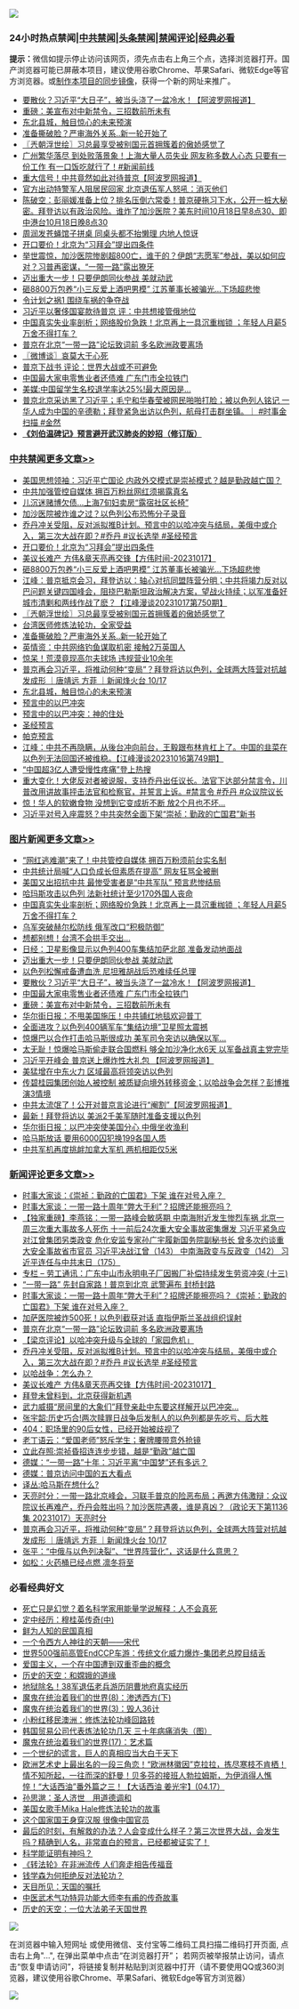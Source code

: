 ![](https://raw.githubusercontent.com/jsvpn/jsproxy/dev/64photo/fqnews-qr.jpg)

<div id="tt">
<h3>24小时热点禁闻|<a href="#%E4%B8%AD%E5%85%B1%E7%A6%81%E9%97%BB%E6%9B%B4%E5%A4%9A%E6%96%87%E7%AB%A0">中共禁闻</a>|<a href="#%E5%9B%BE%E7%89%87%E6%96%B0%E9%97%BB%E6%9B%B4%E5%A4%9A%E6%96%87%E7%AB%A0">头条禁闻</a>|<a href="#%E6%96%B0%E9%97%BB%E8%AF%84%E8%AE%BA%E6%9B%B4%E5%A4%9A%E6%96%87%E7%AB%A0">禁闻评论|<a href="#%E5%BF%85%E7%9C%8B%E7%BB%8F%E5%85%B8%E5%A5%BD%E6%96%87">经典必看</a></h3>
<div><b>提示：</b>微信如提示停止访问该网页，须先点击右上角三个点，选择浏览器打开。国产浏览器可能已屏蔽本项目，建议使用谷歌Chrome、苹果Safari、微软Edge等官方浏览器。或<a href="%E5%88%B6%E4%BD%9Cgit%E7%A6%81%E9%97%BB%E9%95%9C%E5%83%8F.md">制作本项目的同步镜像</a>，获得一个新的网址来推广。</div>
<ul>

<li><a href="/topimagenews/20231018/1948700.md">要散伙？习近平“大日子”，被当头浇了一盆冷水！【阿波罗网报道】</a></li>
<li><a href="/topimagenews/20231018/1948629.md">重磅：美宣布对中新禁令，三招数前所未有</a></li>
<li><a href="/cbnews/20231018/1948630.md">东北县城，触目惊心的未来预演</a></li>
<li><a href="/cbnews/20231018/1948738.md">准备撕破脸？严审海外关系..新一轮开始了</a></li>
<li><a href="/cbnews/20231018/1948786.md">〖兲朝浮世绘〗习总最享受被别国元首拥簇着的傲娇感觉了</a></li>
<li><a href="/sohnews/20231018/1948808.md">广州繁华落尽 到处败落景象！上海大量人员失业 网友称多数人心态 只要有一份工作 有一口饭吃就行了！#新闻前线</a></li>
<li><a href="/cnnews/20231018/1948884.md">重大信号！中共竟然如此对待普京【阿波罗网报道】</a></li>
<li><a href="/baitai/20231018/1948901.md">官方出动特警军人阻居民回家 北京退伍军人怒吼：消灭他们</a></li>
<li><a href="/sohnews/20231018/1948921.md">陈破空：彭丽媛准备上位？排名压倒六常委！普京硬拖习下水，公开一桩大秘密。拜登访以有政治风险。谁炸了加沙医院？美东时间10月18日早8点30、即中港台10月18日晚8点30</a></li>
<li><a href="/yule/20231018/1948744.md">周润发苍蝇馆子拼桌 同桌头都不抬懒理 内地人惊讶</a></li>
<li><a href="/cbnews/20231018/1948850.md">开口要价！北京为“习拜会”提出四条件</a></li>
<li><a href="/sohnews/20231018/1948640.md">举世震惊，加沙医院惨剧超800亡，谁干的？伊朗“志愿军”参战，美以如何应对？习普再密谋，“一带一路”露出獠牙</a></li>
<li><a href="/topimagenews/20231018/1948802.md">迈出重大一步！只要伊朗同伙参战 美就动武</a></li>
<li><a href="/cbnews/20231018/1948824.md">砸8800万包养“小三反爱上酒吧男模” 江苏董事长被骗光…下场超悲惨</a></li>
<li><a href="/ccpdope/20231018/1948920.md">令计划之祸1 围绕车祸的争夺战</a></li>
<li><a href="/baitai/20231018/1948806.md">习近平以奢侈国宴款待普京 评：中共想接管俄地位</a></li>
<li><a href="/topimagenews/20231018/1948896.md">中国真实失业率剖析；网络股价急跌！北京再上一具沉重枷锁 ；年轻人月薪5万舍不得打车？</a></li>
<li><a href="/comments/20231018/1948986.md">普京在北京“一带一路”论坛致词前 多名欧洲政要离场</a></li>
<li><a href="/ssgc/20231018/1948697.md">〖微博谈〗哀莫大于心死</a></li>
<li><a href="/baitai/20231018/1948964.md">普京下战书 评论：世界大战或不可避免</a></li>
<li><a href="/topimagenews/20231018/1948644.md">中国最大家电零售业者还债难 广东门市全拉铁门</a></li>
<li><a href="/cnnews/20231018/1948651.md">美媒:中国留学生名校退学率达25%!最大原因是…</a></li>
<li><a href="/sohnews/20231018/1948991.md">普京北京采访黑了习近平；毛宁和华春莹被网民啪啪打脸；被以色列人铭记 一华人成为中国的辛德勒；拜登紧急出访以色列，航母打击群坐镇。｜ #时事金扫描 #金然</a></li>
<li><b><a href="/comments/20200207/1272816.md" target="_blank">《刘伯温碑记》预言避开武汉肺炎的妙招（修订版）</a></b></li>
</ul>
</div>

<div class="catlist">
<h3><a href="/cbnews/" target="_blank">中共禁闻</a><span><a href="/cbnews/" target="_blank" rel="nofollow">更多文章>></a></span></h3>
<ul>
<li><a href="/cbnews/20231019/1949105.md" target="_blank">美国思想领袖：习近平亡国论 内政外交模式是崇祯模式？越是勤政越亡国？</a></li>
<li><a href="/cbnews/20231019/1949041.md" target="_blank">中共加强管控自媒体 拥百万粉丝网红须揭露真名</a></li>
<li><a href="/cbnews/20231019/1949040.md" target="_blank">儿沉迷赌博欠债…上海7旬妇卖房“露宿社区长椅”</a></li>
<li><a href="/cbnews/20231018/1948997.md" target="_blank">加沙医院被炸谁之过？以色列公布恐怖分子录音</a></li>
<li><a href="/comments/20231018/1948891.md" target="_blank">乔丹冲关受阻，反对派拟推B计划。预言中的以哈冲突与结局，美俄中或介入，第三次大战在即？#乔丹 #议长选举 #圣经预言</a></li>
<li><a href="/cbnews/20231018/1948850.md" target="_blank">开口要价！北京为“习拜会”提出四条件</a></li>
<li><a href="/comments/20231018/1948847.md" target="_blank">美议长难产 方伟&#038;章天亮再交锋【方伟时间-20231017】</a></li>
<li><a href="/cbnews/20231018/1948824.md" target="_blank">砸8800万包养“小三反爱上酒吧男模” 江苏董事长被骗光…下场超悲惨</a></li>
<li><a href="/cbnews/20231018/1948801.md" target="_blank">江峰：普京抵京会习，拜登访以：轴心对抗同盟阵营分明；中共将竭力反对以巴问题关键四国峰会，阻挠巴勒斯坦政治解决方案，望战火持续；以军准备好城市清剿和两线作战了麽？【江峰漫谈20231017第750期】</a></li>
<li><a href="/cbnews/20231018/1948786.md" target="_blank">〖兲朝浮世绘〗习总最享受被别国元首拥簇着的傲娇感觉了</a></li>
<li><a href="/cbnews/20231018/1948452.md" target="_blank">台湾医师修炼法轮功，全家受益</a></li>
<li><a href="/cbnews/20231018/1948738.md" target="_blank">准备撕破脸？严审海外关系..新一轮开始了</a></li>
<li><a href="/cbnews/20231018/1948737.md" target="_blank">英情资：中共网络钓鱼谋取机密 接触2万英国人</a></li>
<li><a href="/cbnews/20231018/1948736.md" target="_blank">惊呆！荒漠竟现高尔夫球场 违规营业10余年</a></li>
<li><a href="/comments/20231018/1948707.md" target="_blank">普京再会习近平，将推动何种“变局”？拜登将访以色列，全球两大阵营对抗越发成形 ｜唐靖远 方菲 ｜新闻烽火台 10/17</a></li>
<li><a href="/cbnews/20231018/1948630.md" target="_blank">东北县城，触目惊心的未来预演</a></li>
<li><a href="/comments/20231018/1948575.md" target="_blank">预言中的以巴冲突</a></li>
<li><a href="/comments/20231018/1948574.md" target="_blank">预言中的以巴冲突：神的住处</a></li>
<li><a href="/comments/20231018/1948573.md" target="_blank">圣经预言</a></li>
<li><a href="/comments/20231018/1948572.md" target="_blank">帕克预言</a></li>
<li><a href="/cbnews/20231018/1948548.md" target="_blank">江峰：中共不再隐瞒，从後台冲向前台，王毅跟布林肯杠上了。中国的韭菜在以色列无法回国还被维稳。【江峰漫谈20231016第749期】</a></li>
<li><a href="/cbnews/20231017/1948397.md" target="_blank">“中国超3亿人遭受慢性疼痛”登上热搜</a></li>
<li><a href="/comments/20231017/1948396.md" target="_blank">重大变化！大佬反对者被说服，支持乔丹出任议长。法官下达部分禁言令，川普改用讲故事抨击法官和检察官，并誓言上诉。#禁言令 #乔丹 #众议院议长</a></li>
<li><a href="/cbnews/20231017/1948372.md" target="_blank">惊！华人的软嫩食物 没想到它变成折不断 放2个月也不坏…</a></li>
<li><a href="/cbnews/20231017/1948357.md" target="_blank">习近平对号入座震怒？中共突然全面下架“崇祯：勤政的亡国君”新书</a></li>

</ul>
</div>
<div class="catlist">
<h3><a href="/topimagenews/" target="_blank">图片新闻</a><span><a href="/topimagenews/" target="_blank" rel="nofollow">更多文章>></a></span></h3>
<ul>
<li><a href="/topimagenews/20231019/1949075.md" target="_blank">“网红逃难潮”来了！中共管控自媒体 拥百万粉须前台实名制</a></li>
<li><a href="/topimagenews/20231019/1949039.md" target="_blank">中共统计局喊“人口负成长但素质在提高” 网友狂骂全被删</a></li>
<li><a href="/topimagenews/20231018/1949027.md" target="_blank">美国又出招抗中共 最惨受害者是“中共军队” 预言悲惨结局</a></li>
<li><a href="/topimagenews/20231018/1948903.md" target="_blank">哈玛斯攻击以色列 法新社统计至少170外国人丧命</a></li>
<li><a href="/topimagenews/20231018/1948896.md" target="_blank">中国真实失业率剖析；网络股价急跌！北京再上一具沉重枷锁 ；年轻人月薪5万舍不得打车？</a></li>
<li><a href="/topimagenews/20231018/1948838.md" target="_blank">乌军突破赫尔松防线 俄军改口“积极防御”</a></li>
<li><a href="/topimagenews/20231018/1948823.md" target="_blank">想都别想！台湾不会拱手交出…</a></li>
<li><a href="/topimagenews/20231018/1948803.md" target="_blank">日经：卫星影像显示以色列400车集结加萨北部 准备发动地面战</a></li>
<li><a href="/topimagenews/20231018/1948802.md" target="_blank">迈出重大一步！只要伊朗同伙参战 美就动武</a></li>
<li><a href="/topimagenews/20231018/1948790.md" target="_blank">以色列松懈戒备遭血洗 尼坦雅胡战后恐难续任总理</a></li>
<li><a href="/topimagenews/20231018/1948700.md" target="_blank">要散伙？习近平“大日子”，被当头浇了一盆冷水！【阿波罗网报道】</a></li>
<li><a href="/topimagenews/20231018/1948644.md" target="_blank">中国最大家电零售业者还债难 广东门市全拉铁门</a></li>
<li><a href="/topimagenews/20231018/1948629.md" target="_blank">重磅：美宣布对中新禁令，三招数前所未有</a></li>
<li><a href="/topimagenews/20231017/1948529.md" target="_blank">华尔街日报：不甩美国施压！中共铺红地毯欢迎普丁</a></li>
<li><a href="/topimagenews/20231017/1948501.md" target="_blank">全面进攻？以色列400辆军车“集结边境”卫星照太震撼</a></li>
<li><a href="/topimagenews/20231017/1948500.md" target="_blank">惊爆巴以合作打击哈马斯很成功 美军司令突访以确保以军&#8230;</a></li>
<li><a href="/topimagenews/20231017/1948499.md" target="_blank">太无耻！惊爆哈马斯偷走联合国燃料 够全加沙净化水6天 以军备战真主党完毕</a></li>
<li><a href="/topimagenews/20231017/1948447.md" target="_blank">习近平开峰会 普京送上爆炸性大礼包 【阿波罗网报道】</a></li>
<li><a href="/topimagenews/20231017/1948406.md" target="_blank">美猛增在中东火力 区域最高将领突访以色列</a></li>
<li><a href="/topimagenews/20231017/1948395.md" target="_blank">传碧桂园集团创始人被控制 被质疑向境外转移资金；以哈战争会怎样？彭博推演3情境</a></li>
<li><a href="/topimagenews/20231017/1948371.md" target="_blank">中共太流氓了！公开对普京言论进行“阉割”【阿波罗网报道】</a></li>
<li><a href="/topimagenews/20231017/1948356.md" target="_blank">最新！拜登将访以 美派2千美军随时准备支援以色列</a></li>
<li><a href="/topimagenews/20231017/1948355.md" target="_blank">华尔街日报：以巴冲突使美国分心 中俄坐收渔利</a></li>
<li><a href="/topimagenews/20231017/1948323.md" target="_blank">哈马斯放话 要用6000囚犯换199各国人质</a></li>
<li><a href="/topimagenews/20231017/1948260.md" target="_blank">中共军机再度挑衅加拿大军机 两机相距仅5米</a></li>

</ul>
</div>
<div class="catlist">
<h3><a href="/comments/" target="_blank">新闻评论</a><span><a href="/comments/" target="_blank" rel="nofollow">更多文章>></a></span></h3>
<ul>
<li><a href="/comments/20231018/1949037.md" target="_blank">时事大家谈：《崇祯：勤政的亡国君》下架 谁在对号入座？&#160;</a></li>
<li><a href="/comments/20231018/1949036.md" target="_blank">时事大家谈：一带一路十周年“弊大于利”？招牌还能擦亮吗？</a></li>
<li><a href="/comments/20231018/1949025.md" target="_blank">【独家重磅】李燕铭：一带一路峰会敏感期 中南海附近发生惨烈车祸 北京一周三次重大事故多人死伤 十一前后24次重大安全事故密集爆发 习近平紧急应对江曾集团另类政变 危化安监专家孙广宇履新国务院副秘书长 曾多次约谈重大安全事故省市官员 习近平决战江曾（143） 中南海政变与反政变（142） 习近平连任与中共末日（175）</a></li>
<li><a href="/comments/20231018/1949023.md" target="_blank">专栏 &#8211; 劳工通讯：广东中山市永明电子厂因搬厂补偿持续发生劳资冲突 (十三)</a></li>
<li><a href="/comments/20231018/1949016.md" target="_blank">“一带一路” 先封自家路！普京到北京 武警遍布 封桥封路</a></li>
<li><a href="/comments/20231018/1948995.md" target="_blank">时事大家谈：一带一路十周年“弊大于利”？招牌还能擦亮吗？《崇祯：勤政的亡国君》下架 谁在对号入座？&#160;</a></li>
<li><a href="/comments/20231018/1948987.md" target="_blank">加萨医院被炸500死！以色列截获对话 直指伊斯兰圣战组织误射</a></li>
<li><a href="/comments/20231018/1948986.md" target="_blank">普京在北京“一带一路”论坛致词前 多名欧洲政要离场</a></li>
<li><a href="/comments/20231018/1948973.md" target="_blank">【梁京评论】以哈冲突升级与全球的「家园危机」</a></li>
<li><a href="/comments/20231018/1948891.md" target="_blank">乔丹冲关受阻，反对派拟推B计划。预言中的以哈冲突与结局，美俄中或介入，第三次大战在即？#乔丹 #议长选举 #圣经预言</a></li>
<li><a href="/comments/20231018/1948852.md" target="_blank">以哈战争：怎么办？</a></li>
<li><a href="/comments/20231018/1948847.md" target="_blank">美议长难产 方伟&#038;章天亮再交锋【方伟时间-20231017】</a></li>
<li><a href="/comments/20231018/1948839.md" target="_blank">拜登未曾料到，北京获得新机遇</a></li>
<li><a href="/comments/20231018/1948817.md" target="_blank">武力威摄“房间里的大象们”拜登亲赴中东要这样解开以巴冲突…</a></li>
<li><a href="/comments/20231018/1948816.md" target="_blank">张宇韶:历史巧合!两次赎罪日战争后发制人的以色列都是先吃亏、后大胜</a></li>
<li><a href="/comments/20231018/1948778.md" target="_blank">404：职场里的90后女性，已经开始被歧视了</a></li>
<li><a href="/comments/20231018/1948777.md" target="_blank">老丁语云：“爱国老师”怒斥学生；奢牌腰带意外抢镜</a></li>
<li><a href="/comments/20231018/1948776.md" target="_blank">立此存照:崇祯昏招连连步步错，越是“勤政”越亡国</a></li>
<li><a href="/comments/20231018/1948742.md" target="_blank">德媒：“一带一路”十年：习近平离“中国梦”还有多远？</a></li>
<li><a href="/comments/20231018/1948741.md" target="_blank">德媒：普京访问中国的五大看点</a></li>
<li><a href="/comments/20231018/1948740.md" target="_blank">译丛:哈马斯在想什么?</a></li>
<li><a href="/comments/20231018/1948734.md" target="_blank">天亮时分：一带一路北京峰会，习联手普京的险恶布局；再邀方伟激辩：众议院议长再难产，乔丹会胜出吗？加沙医院遇袭，谁是真凶？（政论天下第1136集 20231017）天亮时分</a></li>
<li><a href="/comments/20231018/1948707.md" target="_blank">普京再会习近平，将推动何种“变局”？拜登将访以色列，全球两大阵营对抗越发成形 ｜唐靖远 方菲 ｜新闻烽火台 10/17</a></li>
<li><a href="/comments/20231018/1948676.md" target="_blank">张平：“中俄与以色列决裂”、“世界阵营化”，这话是什么意思？</a></li>
<li><a href="/comments/20231018/1948675.md" target="_blank">如松：火药桶已经点燃 凛冬将至</a></li>

</ul>
</div>

<div class="catlist">
<h3>必看经典好文</h3>
<ul>
<li><a href="/comments/20200704/1355375.md" target="_blank">死亡只是幻觉？着名科学家用能量学说解释：人不会真死</a></li>
<li><a href="/tculture/xiulian/20151105/467870.md" target="_blank">定中经历：穆桂英传奇(中)</a></li>
<li><a href="/comments/20200926/1403589.md" target="_blank">鲜为人知的民国真相</a></li>
<li><a href="/lifebaike/20211124/1656686.md" target="_blank">一个令西方人神往的天朝——宋代</a></li>
<li><a href="/comments/20220728/1764121.md" target="_blank">世界500强前高管EndCCP车游：传统文化威力爆炸-集团老总瞠目结舌</a></li>
<li><a href="/comments/20210802/1598599.md" target="_blank">爱国主义，一个在中国遭到双重歪曲的概念</a></li>
<li><a href="/cbnews/20190219/1083302.md" target="_blank">历史的天空：和嫦娥的道缘</a></li>
<li><a href="/cbnews/20200531/1337381.md" target="_blank">地狱除名！38军退伍老兵游历阴曹地府真实经历</a></li>
<li><a href="/topimagenews/20180527/948714.md" target="_blank">魔鬼在统治着我们的世界(8)：渗透西方(下)</a></li>
<li><a href="/topimagenews/20180521/945342.md" target="_blank">魔鬼在统治着我们的世界(3)：毁人36计</a></li>
<li><a href="/aomi/life/20210719/1589642.md" target="_blank">小粉红移民澳洲：修炼法轮功峰回路转</a></li>
<li><a href="/comments/20230427/1875415.md" target="_blank">韩国贸易公司代表炼法轮功几天 三十年病痛消失（图）</a></li>
<li><a href="/topimagenews/20180620/960677.md" target="_blank">魔鬼在统治着我们的世界(17)：艺术篇</a></li>
<li><a href="/comments/20200621/1348067.md" target="_blank">一个世纪的谎言，巨人的真相应当大白于天下</a></li>
<li><a href="/bannedvideo/20210418/1528557.md" target="_blank">欧洲艺术史上最出名的一段三角恋！“欧洲林徽因”克拉拉，拣尽寒枝不肯栖！情不知所起，一往而深的舒曼！贝多芬的接班人勃拉姆斯，为伊消得人憔悴！“大话西油”番外篇之三！【大话西油 姜光宇】(04.17）</a></li>
<li><a href="/comments/20210216/1488350.md" target="_blank">孙思邈：圣人济世　用道德调和</a></li>
<li><a href="/comments/20200114/1258532.md" target="_blank">美国女歌手Mika Hale修炼法轮功的故事</a></li>
<li><a href="/comments/20220611/1744476.md" target="_blank">这个国家国王身穿汉服 很像中国官员</a></li>
<li><a href="/comments/20221021/1800167.md" target="_blank">最后的时刻，有解救的办法？人会变成什么样子？第三次世界大战，会发生吗？精确到人名，非常直白的预言，已经都被证实了！</a></li>
<li><a href="/comments/20220112/1678403.md" target="_blank">科学能证明有神吗？</a></li>
<li><a href="/comments/20210509/1542786.md" target="_blank">《转法轮》在非洲流传 人们奔走相告传福音</a></li>
<li><a href="/comments/20210123/1473430.md" target="_blank">钱学森为何拒绝反对法轮功？</a></li>
<li><a href="/tculture/20180919/1000196.md" target="_blank">天目所见：天国的嘱托</a></li>
<li><a href="/comments/20210810/1603664.md" target="_blank">中医武术气功特异功能大师李有甫的传奇故事</a></li>
<li><a href="/tculture/20121025/73067.md" target="_blank">历史的天空：一位大法弟子天国世界</a></li>

</ul>
</div>

![](https://raw.githubusercontent.com/jsvpn/jsproxy/dev/64photo/fqnews-qr.jpg)

在浏览器中输入短网址 或使用微信、支付宝等二维码工具扫描二维码打开页面, 点击右上角"...", 在弹出菜单中点击“在浏览器打开”； 若网页被举报禁止访问，请点击“恢复申请访问”，将链接复制并粘贴到浏览器中打开（请不要使用QQ或360浏览器，建议使用谷歌Chrome、苹果Safari、微软Edge等官方浏览器）

![](https://raw.githubusercontent.com/jsvpn/jsproxy/dev/64photo/wx.jpg)